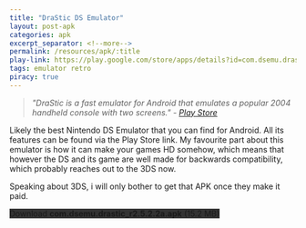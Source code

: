 ```yaml
---
title: "DraStic DS Emulator"
layout: post-apk
categories: apk
excerpt_separator: <!--more-->
permalink: /resources/apk/:title
play-link: https://play.google.com/store/apps/details?id=com.dsemu.drastic
tags: emulator retro
piracy: true
---
```


> _"DraStic is a fast emulator for Android that emulates a popular 2004 handheld console with two screens." - <a href="https://play.google.com/store/apps/details?id=com.dsemu.drastic" target="_blank">Play Store</a>_

Likely the best Nintendo DS Emulator that you can find for Android. All its features can be found via the Play Store link. My favourite part about this emulator is how it can make your games HD somehow, which means that however the DS and its game are well made for backwards compatibility, which probably reaches out to the 3DS now.

Speaking about 3DS, i will only bother to get that APK once they make it paid.

<div class="text-center">
    <a class="btn btn-dark btn-block w-100" onclick='apk("com.dsemu.drastic_r2.5.2.2a.apk")' style="text-decoration: none; background-color: #333;"> Download <b>com.dsemu.drastic_r2.5.2.2a.apk</b> (15.2 MB)</a>
</div>
